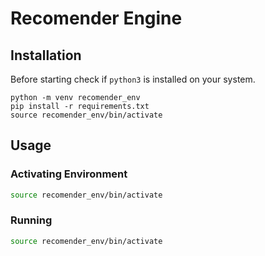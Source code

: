# Recomender Engine

## Installation

Before starting check if `python3` is installed on your system.

```
python -m venv recomender_env
pip install -r requirements.txt
source recomender_env/bin/activate
```

## Usage

### Activating Environment

```sh
source recomender_env/bin/activate
```

### Running

```sh
source recomender_env/bin/activate
```